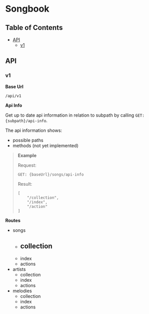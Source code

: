 # Songbook
 
## Table of Contents
- [API](#API)
  - [v1](#v1)

## API

### v1

**Base Url**

`/api/v1`

**Api Info**

Get up to date api information in relation to subpath by calling `GET:{subpath}/api-info`.

The api information shows:
 - possible paths
 - methods (not yet implemented)

>**Example**
>
> Request:
>
> `GET: {baseUrl}/songs/api-info`
>
> Result:
> ```
> [
>     "/collection",
>     "/index",
>     "/action"
> ]
> ```

**Routes**

- songs
  - collection
    - 
  - index
  - actions
- artists
  - collection
  - index
  - actions
- melodies
  - collection
  - index
  - actions
